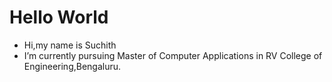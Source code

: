 # Hello World
- Hi,my name is Suchith
- I’m currently pursuing Master of Computer Applications in RV College of Engineering,Bengaluru.


<!---
suchith7/suchith7 is a ✨ special ✨ repository because its `README.md` (this file) appears on your GitHub profile.
You can click the Preview link to take a look at your changes.
--->
